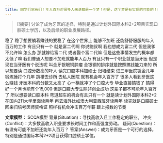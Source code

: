 ```yaml
---
title: 同学们家长们！年入百万对很多人来说都是一个梦！但是，这个梦是有实现的可能的！教育 
---
```

 > [!摘要]
讨论了成为牙医的途径，特别是通过计划外国际本科2+2项目实现口腔硕士学历，以及后续的职业发展路径。

稳了
稳了想要躺着赚钱的要稳了
在这个世界上
能够不加班
还能舒舒服服的年入百万的工作
有且只有一个
就是富二代啊
你说鲍叔啊
我也想成为富二代
但是我爹不允许嘛
怎么办
那就嫁给富二代
或者娶个富二代嘛
但是这些事情发生的概率都太低了嘛
我们普通人想要不加班就能年入百万
有且只有一个职业就是当牙医
但是现在当牙医有个说法呢
叫金牙银眼铜肿瘤
金银铜的排序就是按照搞钱能力来的
所以想要读
口腔分数高的吓人
读完口腔本科加硕士
归培结束
进三甲医院镀金几年
锻炼捶打个几年
跳槽去诊所
去私人医院
就有机会年入百万了
很多人看到牙医这么赚钱
牙医本科的分数又太高了
心一横就冲了个口腔大专
毕业直接搞钱了
搞得好一个月也能有个15,000
但是口腔大专生除非创业成功
这辈子都不可能年入百万了
所以想要读口腔本科
弯道超车的机会有且只有一个
就是读计划外国际本科2+2
在国内211大学里面读两年
再去海外比如澳大利亚西班牙读两年
读完就是口腔硕士
回来归培考医师资格证
照样有机会冲击百万年薪
跟上报数的节奏

**文案模型：**
SCQA模型
背景(Situation)：寻找高收入且工作稳定的职业。
冲突(Conflict)：大多数高收入职业要求长时间工作和高强度劳动。
疑问(Question)：有没有可能不加班还能年入百万？
答案(Answer)：成为牙医是一个可行的选择，特别是通过国际本科2+2项目获得口腔硕士学位。
